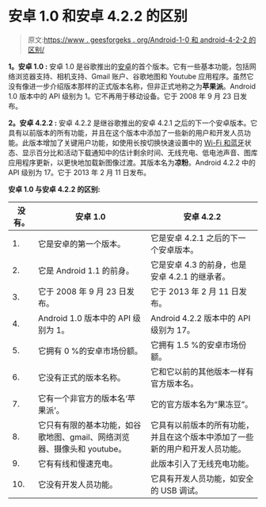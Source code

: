 # 安卓 1.0 和安卓 4.2.2 的区别

> 原文:[https://www . geesforgeks . org/Android-1-0 和 android-4-2-2 的区别/](https://www.geeksforgeeks.org/difference-between-android-1-0-and-android-4-2-2/)

**1。安卓 1.0 :**
安卓 1.0 是谷歌推出的[安卓](https://www.geeksforgeeks.org/introduction-to-android-development/)的首个版本。它有一些基本功能，包括网络浏览器支持、相机支持、Gmail 账户、谷歌地图和 Youtube 应用程序。虽然它没有像进一步介绍版本那样的正式版本名称，但非正式地称之为**苹果派**。Android 1.0 版本中的 API 级别为 1。它不再用于移动设备。它于 2008 年 9 月 23 日发布。

**2。安卓 4.2.2 :**
安卓 4.2.2 是继谷歌推出的安卓 4.2.1 之后的下一个安卓版本。它具有以前版本的所有功能，并且在这个版本中添加了一些新的用户和开发人员功能。此版本增加了关键用户功能，如使用长按切换快速设置中的 [Wi-Fi 和蓝牙](https://www.geeksforgeeks.org/difference-between-bluetooth-and-wi-fi/)状态、显示百分比和活动下载通知中的估计剩余时间、无线充电、低电池声音、图库应用程序更新，以更快地加载新图像过渡。其版本名为**凉粉**。Android 4.2.2 中的 API 级别为 17。它于 2013 年 2 月 11 日发布。

**安卓 1.0 与安卓 4.2.2 的区别:**

<center>

| 没有。 | 安卓 1.0 | 安卓 4.2.2 |
| --- | --- | --- |
| 1. | 它是安卓的第一个版本。 | 它是安卓 4.2.1 之后的下一个安卓版本。 |
| 2. | 它是 Android 1.1 的前身。 | 它是安卓 4.3 的前身，也是安卓 4.2.1 的继承者。 |
| 3. | 它于 2008 年 9 月 23 日发布。 | 它于 2013 年 2 月 11 日发布。 |
| 4. | Android 1.0 版本中的 API 级别为 1。 | Android 4.2.2 版本中的 API 级别为 17。 |
| 5. | 它拥有 0 %的安卓市场份额。 | 它拥有 1.5 %的安卓市场份额。 |
| 6. | 它没有正式的版本名称。 | 它和它以前的其他版本一样有官方版本名。 |
| 7. | 它有一个非官方的版本名‘苹果派’。 | 它的官方版本名为“果冻豆”。 |
| 8. | 它只有有限的基本功能，如谷歌地图、gmail、网络浏览器、摄像头和 youtube。 | 它具有以前版本的所有功能，并且在这个版本中添加了一些新的用户和开发人员功能。 |
| 9. | 它有有线和慢速充电。 | 此版本引入了无线充电功能。 |
| 10. | 它没有开发人员功能。 | 它具有开发人员功能，如安全的 USB 调试。 |

</center>